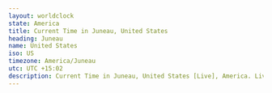 ```yaml
---
layout: worldclock
state: America
title: Current Time in Juneau, United States
heading: Juneau
name: United States
iso: US
timezone: America/Juneau
utc: UTC +15:02
description: Current Time in Juneau, United States [Live], America. Live update now time in Juneau, timezone America/Juneau, UTC +15:02, Country ISO code & Current Local Time.
---
```


